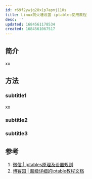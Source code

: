 ```yaml
---
id: r69f2ywjg28x1p7apnj110s
title: Linux防火墙设置-iptables使用教程
desc: ''
updated: 1684561178534
created: 1684561067517
---
```


## 简介
xx

## 方法
### subtitle1
xx

### subtitle2

### subtitle3

## 参考
1. [微信 | iptables原理及设置规则](https://mp.weixin.qq.com/s?__biz=MzIwNDY3MDg1OA==&mid=2247492444&idx=1&sn=f769cc7f8b57a3bc21a25a87cb9092ef&chksm=973e31b9a049b8af317ed7b452ae142595975d1c5d8fdc5bc2e59b3bad4d2b74625a19180c90&mpshare=1&scene=1&srcid=0520Aex5xgoLKMBUQFMRJXnl&sharer_sharetime=1684512596758&sharer_shareid=b44ebbe82718b61b6a9fa0be4bb87fab#rd)
2. [博客园 | 超级详细的iptable教程文档 ](https://www.cnblogs.com/Dicky-Zhang/p/5904429.html)
